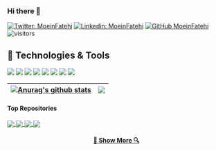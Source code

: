 ### Hi there 👋

<!--
**moeinfatehi/moeinfatehi** is a ✨ _special_ ✨ repository because its `README.md` (this file) appears on your GitHub profile.

Here are some ideas to get you started:

- 🔭 I’m currently working on ...
- 🌱 I’m currently learning ...
- 👯 I’m looking to collaborate on ...
- 🤔 I’m looking for help with ...
- 💬 Ask me about ...
- 📫 How to reach me: ...
- 😄 Pronouns: ...
- ⚡ Fun fact: ...
-->


[![Twitter: MoeinFatehi](https://img.shields.io/twitter/follow/MoeinFatehi?style=social)](https://twitter.com/MoeinFatehi)
[![Linkedin: MoeinFatehi](https://img.shields.io/badge/-MoeinFatehi-blue?style=flat-square&logo=Linkedin&logoColor=white&link=https://www.linkedin.com/in/moein-fatehi-87a35936/)](https://www.linkedin.com/in/moein-fatehi-87a35936/)
[![GitHub MoeinFatehi](https://img.shields.io/github/followers/moeinfatehi?label=follow&style=social)](https://github.com/moeinfatehi)
![visitors](https://visitor-badge.glitch.me/badge?page_id=moeinfatehi)


## 🔧 Technologies & Tools

![](https://img.shields.io/badge/OS-Linux-informational?style=flat&logo=linux&logoColor=white&color=6aa6f8)
![](https://img.shields.io/badge/Editor-VS_Code-informational?style=flat&logo=visual-studio-code&logoColor=white&color=6aa6f8)
![](https://img.shields.io/badge/Code-Python-informational?style=flat&logo=python&logoColor=white&color=6aa6f8)
![](https://img.shields.io/badge/Code-JavaScript-informational?style=flat&logo=javascript&logoColor=white&color=6aa6f8)
![](https://img.shields.io/badge/Code-Rust-informational?style=flat&logo=rust&logoColor=white&color=6aa6f8)
![](https://img.shields.io/badge/Shell-Bash-informational?style=flat&logo=gnu-bash&logoColor=white&color=6aa6f8)
![](https://img.shields.io/badge/Tools-Docker-informational?style=flat&logo=docker&logoColor=white&color=6aa6f8)
![](https://img.shields.io/badge/Tools-Kubernetes-informational?style=flat&logo=kubernetes&logoColor=white&color=6aa6f8)



| <a href="https://github.com/moeinfatehi/github-readme-stats"><img align="center" src="https://github-readme-stats.vercel.app/api?username=moeinfatehi&show_icons=true&include_all_commits=true&theme=buefy&hide_border=true" alt="Anurag's github stats" /></a> | <a href="https://github.com/moeinfatehi/github-readme-stats"><img align="center" src="https://github-readme-stats.vercel.app/api/top-langs/?username=moeinfatehi&layout=compact&theme=buefy&hide_border=true" /></a> |
| ------------- | ------------- |

#### Top Repositories


<a href="https://github.com/moeinfatehi/Backup-Finder">
  <img align="center" src="https://github-readme-stats.vercel.app/api/pin/?username=moeinfatehi&repo=Backup-Finder&theme=buefy" />
</a>
<a href="https://github.com/moeinfatehi/Admin-Panel_Finder">
  <img align="center" src="https://github-readme-stats.vercel.app/api/pin/?username=moeinfatehi&repo=Admin-Panel_Finder&theme=buefy" />
</a>

<a href="https://github.com/moeinfatehi/file_upload_vulnerability_scenarios">
  <img align="center" src="https://github-readme-stats.vercel.app/api/pin/?username=moeinfatehi&repo=file_upload_vulnerability_scenarios&theme=buefy" />
</a>
<a href="https://github.com/moeinfatehi/captcha_logical_bypass_scenarios">
  <img align="center" src="https://github-readme-stats.vercel.app/api/pin/?username=moeinfatehi&repo=captcha_logical_bypass_scenarios&theme=buefy" />
</a>
<h4 align="center">
  <a href="https://github.com/moeinfatehi?tab=repositories" title="Show Repositories">🔎 Show More 🔍</a>
</h4>
